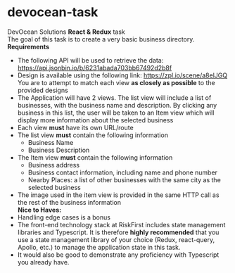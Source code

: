 # devocean-task
DevOcean Solutions **React & Redux** task  
The goal of this task is to create a very basic business directory.  
__Requirements__  
* The following API will be used to retrieve the data:  
https://api.jsonbin.io/b/6231abada703bb67492d2b8f  
* Design is available using the following link: https://zpl.io/scene/a8elJGQ  
You are to attempt to match each view __as closely as possible__ to the provided designs  
* The Application will have 2 views. The list view will include a list of businesses, with the business name and description. By clicking any business in this list, the user will be taken to an Item view which will display more information about the selected business
* Each view __must__ have its own URL/route  
* The list view __must__ contain the following information  
  *	Business Name  
  *	Business Description  
* The Item view __must__ contain the following information  
  *	Business address  
  *	Business contact information, including name and phone number  
  *	Nearby Places: a list of other businesses with the same city as the selected business  
* The image used in the item view is provided in the same HTTP call as the rest of the business information  
__Nice to Haves:__
* Handling edge cases is a bonus
* The front-end technology stack at RiskFirst includes state management libraries and Typescript. It is therefore __highly recommended__ that you use a state management library of your choice (Redux, react-query, Apollo, etc.) to manage the application state in this task. 
* It would also be good to demonstrate any proficiency with Typescript you already have.
